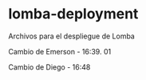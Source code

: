 # lomba-deployment
Archivos para el despliegue de Lomba

Cambio de Emerson - 16:39. 01

Cambio de Diego - 16:48